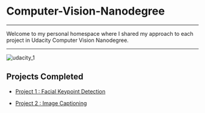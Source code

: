 # Computer-Vision-Nanodegree

- - - -

Welcome to my personal homespace where I shared my approach to each project in Udacity Computer Vision Nanodegree.

- - - -

![udacity_1](https://user-images.githubusercontent.com/26703868/71285965-709dba00-238c-11ea-9f94-10e7a570e8b9.jpg)

## Projects Completed

- [Project 1 : Facial Keypoint Detection](https://github.com/may12day/Computer-Vision-Nanodegree/tree/master/Project_1_facial_keypoint_detection)

- [Project 2 : Image Captioning](https://github.com/may12day/Computer-Vision-Nanodegree/tree/master/Project_2_image_captioning)
